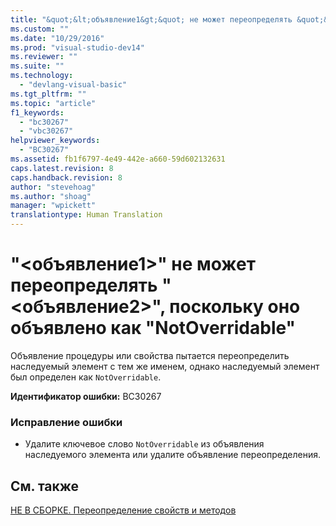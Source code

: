 ```yaml
---
title: "&quot;&lt;объявление1&gt;&quot; не может переопределять &quot;&lt;объявление2&gt;&quot;, поскольку оно объявлено как &quot;NotOverridable&quot; | Microsoft Docs"
ms.custom: ""
ms.date: "10/29/2016"
ms.prod: "visual-studio-dev14"
ms.reviewer: ""
ms.suite: ""
ms.technology: 
  - "devlang-visual-basic"
ms.tgt_pltfrm: ""
ms.topic: "article"
f1_keywords: 
  - "bc30267"
  - "vbc30267"
helpviewer_keywords: 
  - "BC30267"
ms.assetid: fb1f6797-4e49-442e-a660-59d602132631
caps.latest.revision: 8
caps.handback.revision: 8
author: "stevehoag"
ms.author: "shoag"
manager: "wpickett"
translationtype: Human Translation
---
```

# &quot;&lt;объявление1&gt;&quot; не может переопределять &quot;&lt;объявление2&gt;&quot;, поскольку оно объявлено как &quot;NotOverridable&quot;
Объявление процедуры или свойства пытается переопределить наследуемый элемент с тем же именем, однако наследуемый элемент был определен как `NotOverridable`.  
  
 **Идентификатор ошибки:** BC30267  
  
### Исправление ошибки  
  
-   Удалите ключевое слово `NotOverridable` из объявления наследуемого элемента или удалите объявление переопределения.  
  
## См. также  
 [НЕ В СБОРКЕ. Переопределение свойств и методов](http://msdn.microsoft.com/ru-ru/2167e8f5-1225-4b13-9ebd-02591ba90213)